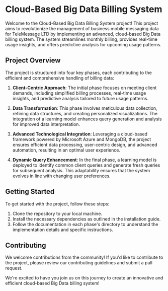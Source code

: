 # Cloud-Based Big Data Billing System

Welcome to the Cloud-Based Big Data Billing System project! This project aims to revolutionize the management of business mobile messaging data for TeleMessage LTD by implementing an advanced, cloud-based Big Data billing system. The system streamlines monthly billing, provides real-time usage insights, and offers predictive analysis for upcoming usage patterns.

## Project Overview

The project is structured into four key phases, each contributing to the efficient and comprehensive handling of billing data:

1. **Client-Centric Approach**: The initial phase focuses on meeting client demands, including simplified billing processes, real-time usage insights, and predictive analysis tailored to future usage patterns.

2. **Data Transformation**: This phase involves meticulous data collection, refining data structures, and creating personalized visualizations. The integration of a learning model enhances query generation and analysis for improved data interpretation.

3. **Advanced Technological Integration**: Leveraging a cloud-based framework powered by Microsoft Azure and MongoDB, the project ensures efficient data processing, user-centric design, and advanced automation, resulting in an optimal user experience.

4. **Dynamic Query Enhancement**: In the final phase, a learning model is deployed to identify common client queries and generate fresh queries for subsequent analysis. This adaptability ensures that the system evolves in line with changing user preferences.

## Getting Started

To get started with the project, follow these steps:

1. Clone the repository to your local machine.
2. Install the necessary dependencies as outlined in the installation guide.
3. Follow the documentation in each phase's directory to understand the implementation details and specific instructions.

## Contributing

We welcome contributions from the community! If you'd like to contribute to the project, please review our contributing guidelines and submit a pull request.


We're excited to have you join us on this journey to create an innovative and efficient cloud-based Big Data billing system!
